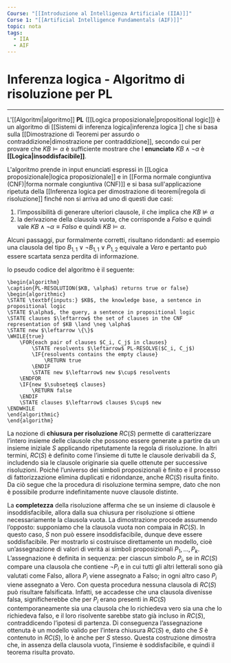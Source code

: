```yaml
---
Course: "[[Introduzione al Intelligenza Artificiale (IIA)]]"
Corse 1: "[[Artificial Intelligence Fundamentals (AIF)]]"
topic: nota
tags:
  - IIA
  - AIF
---
```


# Inferenza logica - Algoritmo di risoluzione per PL 
---
L'[[Algoritmi|algoritmo]] **PL** ([[Logica proposizionale|propositional logic]]) è un algoritmo di [[Sistemi di inferenza logica|inferenza logica ]] che si basa sulla [[Dimostrazione di Teoremi per assurdo o contraddizione|dimostrazione per contraddizione]], secondo cui per provare che $KB \models \alpha$ è sufficiente mostrare che l **enunciato** $KB \land \neg \alpha$ è **[[Logica|insoddisfacibile]]**. 

L'algoritmo prende in input enunciati espressi in [[Logica proposizionale|logica proposizionale]] e in [[Forma normale congiuntiva (CNF)|forma normale congiuntiva (CNF)]]  e si basa sull'applicazione ripetuta della [[Inferenza logica per dimostrazione di teoremi|regola di risoluzione]] finché non si arriva ad uno di questi due casi: 
1. l’impossibilità di generare ulteriori clausole, il che implica che $KB \not\models \alpha$
2. la derivazione della clausola vuota, che corrisponde a $Falso$ e quindi vale $KB \land \neg \alpha \equiv Falso$ e quindi $KB \models \alpha$.
   
Alcuni passaggi, pur formalmente corretti, risultano ridondanti: ad esempio una clausola del tipo $B_{1,1} \lor \neg B_{1,1} \lor P_{1,2}$ equivale a $Vero$ e pertanto può essere scartata senza perdita di informazione.

lo pseudo codice del algoritmo è il seguente:
```pseudo
\begin{algorithm}
\caption{PL-RESOLUTION($KB, \alpha$) returns true or false}
\begin{algorithmic}
\STATE \textbf{inputs:} $KB$, the knowledge base, a sentence in propositional logic
\STATE $\alpha$, the query, a sentence in propositional logic
\STATE clauses $\leftarrow$ the set of clauses in the CNF representation of $KB \land \neg \alpha$
\STATE new $\leftarrow \{\}$
\WHILE{true}
    \FOR{each pair of clauses $C_i, C_j$ in clauses}
        \STATE resolvents $\leftarrow$ PL-RESOLVE($C_i, C_j$)
        \IF{resolvents contains the empty clause}
            \RETURN true
        \ENDIF
        \STATE new $\leftarrow$ new $\cup$ resolvents
    \ENDFOR
    \IF{new $\subseteq$ clauses}
        \RETURN false
    \ENDIF
    \STATE clauses $\leftarrow$ clauses $\cup$ new
\ENDWHILE
\end{algorithmic}
\end{algorithm}
```


La nozione di **chiusura per risoluzione** $RC(S)$ permette di caratterizzare l’intero insieme delle clausole che possono essere generate a partire da un insieme iniziale $S$ applicando ripetutamente la regola di risoluzione. In altri termini, $RC(S)$ è definito come l’insieme di tutte le clausole derivabili da $S$, includendo sia le clausole originarie sia quelle ottenute per successive risoluzioni. Poiché l’universo dei simboli proposizionali è finito e il processo di fattorizzazione elimina duplicati e ridondanze, anche $RC(S)$ risulta finito. Da ciò segue che la procedura di risoluzione termina sempre, dato che non è possibile produrre indefinitamente nuove clausole distinte.

La **completezza** della risoluzione afferma che se un insieme di clausole è insoddisfacibile, allora dalla sua chiusura per risoluzione si ottiene necessariamente la clausola vuota. La dimostrazione procede assumendo l’opposto: supponiamo che la clausola vuota non compaia in $RC(S)$. In questo caso, $S$ non può essere insoddisfacibile, dunque deve essere soddisfacibile. Per mostrarlo si costruisce direttamente un modello, cioè un’assegnazione di valori di verità ai simboli proposizionali $P_1, \dots, P_k$. L’assegnazione è definita in sequenza: per ciascun simbolo $P_i$, se in $RC(S)$ compare una clausola che contiene $\neg P_i$ e in cui tutti gli altri letterali sono già valutati come Falso, allora $P_i$ viene assegnato a Falso; in ogni altro caso $P_i$ viene assegnato a Vero. Con questa procedura nessuna clausola di $RC(S)$ può risultare falsificata. Infatti, se accadesse che una clausola divenisse falsa, significherebbe che per $P_i$ erano presenti in $RC(S)$ contemporaneamente sia una clausola che lo richiedeva vero sia una che lo richiedeva falso, e il loro risolvente sarebbe stato già incluso in $RC(S)$, contraddicendo l’ipotesi di partenza. Di conseguenza l’assegnazione ottenuta è un modello valido per l’intera chiusura $RC(S)$ e, dato che $S$ è contenuto in $RC(S)$, lo è anche per $S$ stesso. Questa costruzione dimostra che, in assenza della clausola vuota, l’insieme è soddisfacibile, e quindi il teorema risulta provato.
